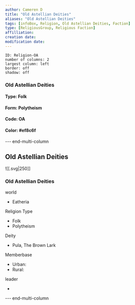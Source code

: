 ```yaml
---
author: Cameren D
title: "Old Astellian Deities"
aliases: "Old Astellian Deities"
tags: [infoBox, Religion, Old Astellian Deities, Faction]
type: [ReligiousGroup, Religious Faction]
affilliation: 
creation date:  
modification date: 
---
```



```start-multi-column  
ID: Religion-OA  
number of columns: 2  
largest column: left
border: off
shadow: off
```

### Old Astellian Deities

#### Type: Folk

#### Form: Polytheism

#### Code: OA

#### **Color:** #ef8c6f

--- end-multi-column
<html>
    <div class="infobox">
        <div class="heading">
            <h2>Old Astellian Deities</h2>
        </div>
    </div>
</html>

![[.svg|250]]

<html>
    <div class="infobox">
        <div class="infobox-group">
            <div class="heading">
                <h3>Old Astellian Deities</h3>
            </div>
            <div class="infobox-datarow">
                <p class="data-heading">world</p>
                <ul class="data-content">
                    <li>Eatheria</li>
                </ul>
            </div>
            <div class="infobox-datarow">
                <p class="data-heading">Religion Type</p>
                <ul class="data-content">
                    <li>Folk</li>
                    <li>Polytheism</li>
                </ul>
            </div>
            <div class="infobox-datarow">
                <p class="data-heading">Deity</p>
                <ul class="data-content">
                    <li>Pula, The Brown Lark</li>
                </ul>
            </div>
            <div class="infobox-datarow">
                <p class="data-heading">Memberbase</p>
                <ul class="data-content">
                    <li>Urban: </li>
                    <li>Rural: </li>
                </ul>
            </div>
            <div class="infobox-datarow">
                <p class="data-heading">leader</p>
                <ul class="data-content">
                    <li></li>
                </ul>
            </div>
        </div>
    </div>
</div>
</html>

--- end-multi-column